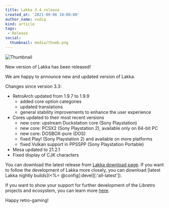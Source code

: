 ```yaml
---
title: Lakka 3.4 release
created_at: '2021-09-06 10:00:00'
author_name: vudiq
kind: article
tags:
 - Release
social:
  thumbnail: media/thumb.png
---
```


![Thumbnail](media/thumb.png)

New version of Lakka has been released!

We are happy to announce new and updated version of Lakka.

Changes since version 3.3:

- RetroArch updated from 1.9.7 to 1.9.9
  - added core option categories
  - updated translations
  - general stability improvements to enhance the user experience
- Cores updated to their most recent versions
  - new core: upstream Duckstation core (Sony Playstation)
  - new core: PCSX2 (Sony Playstation 2), available only on 64-bit PC
  - new core: DOSBOX-pure (DOS)
  - fixed Play! (Sony Playstation 2) and available on more platforms
  - fixed Vulkan support in PPSSPP (Sony Playstation Portable)
- Mesa updated to 21.2.1
- Fixed display of CJK characters

You can download the latest release from [Lakka download page](/get). If you want to follow the development of Lakka more closely, you can download [latest Lakka nightly builds](<%= @config[:devel][:'all-latest']).

If you want to show your support for further development of the Libretro projects and ecosystem, you can learn more [here](http://retroarch.com/index.php?page=donate).

Happy retro-gaming!
